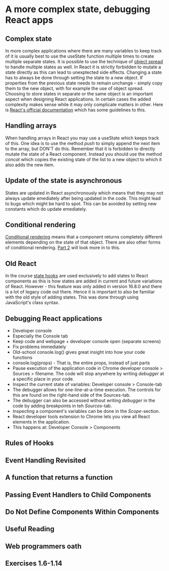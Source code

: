 # A more complex state, debugging React apps

## Complex state
In more complex applications where there are many variables to keep track of it is usually best to use the useState function multiple times to create multiple separate states.
It is possible to use the technique of [object spread](https://developer.mozilla.org/en-US/docs/Web/JavaScript/Reference/Operators/Spread_syntax) to handle multiple states as well.
In React it is strictly forbidden to mutate a state directly as this can lead to unexptected side effects. Changing a state has to always be done through setting the state to a new object. If properties from the previous state needs to remain unchange - simply copy them to the new object, with for example the use of object spread.
Choosing to store states in separate or the same object is an important aspect when designing React applications. In certain cases the added complexity makes sense while it may only complicate  matters in other. Here is [React's official documentation](https://react.dev/learn/choosing-the-state-structure) which has some guidelines to this. 

## Handling arrays
When handling arrays in React you may use a useState which keeps track of this. One idea is to use the method *push* to simply append the next item to the array, but DON'T do this. Remember that it is forbidden to directly mutate the state of a React component. Instead you should use the method *concat* which copies the existing state of the list to a new object to which it also adds the new item.

## Update of the state is asynchronous
States are updated in React asynchronously which means that they may not always update emediately after being updated in the code. This might lead to bugs which might be hard to spot. This can be avoided by setting new constants which do update emediately.

## Conditional rendering
[Conditional rendering](https://react.dev/learn/conditional-rendering) means that a component returns completely different elements depending on the state of that object. There are also other forms of conditional rendering. [Part 2](https://github.com/Catrovitch/Full-Stack-Open-Notes/tree/main/Part-2) will look more in to this.

## Old React
In the course [state hooks](https://react.dev/learn/state-a-components-memory) are used exclusively to add states to React components as this is how states are added in current and future variations of React. However - this feature was only added in version 16.8.0 and there is a lot of legacy code out there. Hence it is important to also be familiar with the old style of adding states. This was done through using JavaScript's class syntax. 

## Debugging React applications
- Developer console
- Especially the Console tab
- Keep code and webpage + developer console open (separate screens)
- Fix problems immediately
- Old-school console.log() gives great insight into how your code functions
- console.log(props) - That is, the entire props, instead of just parts
- Pause execution of the application code in Chrome developer console > Sources > filename. The code will stop anywhere by writing *debugger* at a specific place in your code.
- Inspect the current state of variables: Developer console > Console-tab
- The debugger allows for one-line-at-a-time execution. The controls for this are found on the right-hand side of the Sources-tab.
- The debugger can also be accessed without writing *debugger* in the code by adding breakpoints in teh *Sources*-tab.
- Inspecting a component's variables can be done in the *Scope*-section.
- React developer tools extension to Chrome lets you view all React elements in the application.
- This happens at: Developer Console > Components

## Rules of Hooks

## Event Handling Revisited

## A function that returns a function

## Passing Event Handlers to Child Components

## Do Not Define Components Within Components

## Useful Reading

## Web programmers oath

## Exercises 1.6-1.14
